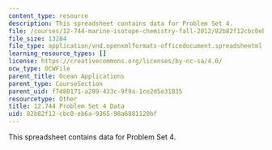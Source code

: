 ```yaml
---
content_type: resource
description: This spreadsheet contains data for Problem Set 4.
file: /courses/12-744-marine-isotope-chemistry-fall-2012/82b82f12cbc0eb6a936598a6881120bf_PS4Data.xlsx
file_size: 13284
file_type: application/vnd.openxmlformats-officedocument.spreadsheetml.sheet
learning_resource_types: []
license: https://creativecommons.org/licenses/by-nc-sa/4.0/
ocw_type: OCWFile
parent_title: Ocean Applications
parent_type: CourseSection
parent_uid: f7d80171-a289-433c-9f9a-1ce2d5e31835
resourcetype: Other
title: 12.744 Problem Set 4 Data
uid: 82b82f12-cbc0-eb6a-9365-98a6881120bf
---
```

This spreadsheet contains data for Problem Set 4.
